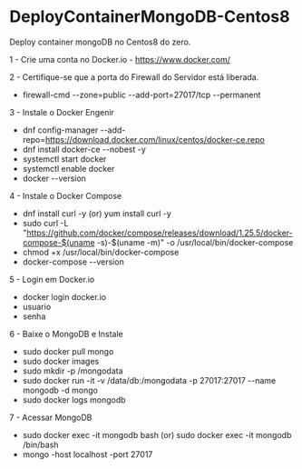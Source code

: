 # DeployContainerMongoDB-Centos8
Deploy container mongoDB no Centos8 do zero.

1 - Crie uma conta no Docker.io - https://www.docker.com/

2 - Certifique-se que a porta do Firewall do Servidor está liberada.
- firewall-cmd --zone=public --add-port=27017/tcp --permanent

3 - Instale o Docker Engenir
- dnf config-manager --add-repo=https://download.docker.com/linux/centos/docker-ce.repo
- dnf install docker-ce --nobest -y
- systemctl start docker
- systemctl enable docker
- docker --version

4 - Instale o Docker Compose
- dnf install curl -y  (or) yum install curl -y
- sudo curl -L "https://github.com/docker/compose/releases/download/1.25.5/docker-compose-$(uname -s)-$(uname -m)" -o /usr/local/bin/docker-compose
- chmod +x /usr/local/bin/docker-compose
- docker-compose --version

5 - Login em Docker.io
- docker login docker.io
- usuario
- senha

6 - Baixe o MongoDB e Instale
- sudo docker pull mongo
- sudo docker images
- sudo mkdir -p /mongodata
- sudo docker run -it -v /data/db:/mongodata -p 27017:27017 --name mongodb -d mongo
- sudo docker logs mongodb

7 - Acessar MongoDB
- sudo docker exec -it mongodb bash (or) sudo docker exec -it mongodb /bin/bash
- mongo -host localhost -port 27017
